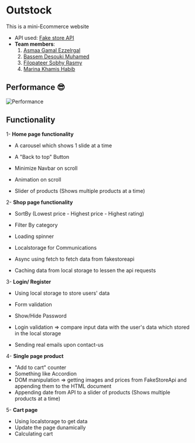 # Outstock

This is a mini-Ecommerce website

- API used: [Fake store API](https://fakestoreapi.com/)
- **Team members**:
  1. [Asmaa Gamal Ezzelrgal](https://github.com/asmaafayed02)
  2. [Bassem Desouki Muhamed](https://github.com/Bassem612)
  3. [Filopateer Sobhy Rasmy](https://github.com/FilopateerRasmy)
  4. [Marina Khamis Habib](https://github.com/marinakhamis)

## Performance 😎


![Performance](https://user-images.githubusercontent.com/35566244/146556249-2a2d9236-4256-44cd-97f3-e071f1d4abe5.jpeg)



## Functionality

1- **Home page functionality**

- A carousel which shows 1 slide at a time

- A "Back to top" Button

- Minimize Navbar on scroll

- Animation on scroll

- Slider of products (Shows multiple products at a time)

2- **Shop page functionality**

- SortBy (Lowest price - Highest price - Highest rating)

- Filter By category

- Loading spinner

- Localstorage for Communications

- Async using fetch to fetch data from fakestoreapi

- Caching data from local storage to lessen the api requests

3- **Login/ Register**

- Using local storage to store users' data

- Form validation

- Show/Hide Password

- Login validation => compare input data with the user's data which stored in the local storage

- Sending real emails upon contact-us

4- **Single page product**

- "Add to cart" counter
- Something like Accordion
- DOM manipulation => getting images and prices from FakeStoreApi and appending them to the HTML document
- Appending date from API to a slider of products (Shows multiple products at a time)

5- **Cart page**

- Using localstorage to get data
- Update the page dunamically
- Calculating cart
